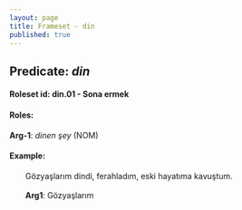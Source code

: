 ```yaml
---
layout: page
title: Frameset - din
published: true
---
```

<h2>Predicate: <i>din</i></h2>
<h4>Roleset id: din.01 - Sona ermek<br>
<h4>Roles:</h4>
<b>Arg-1</b>: <i>dinen şey</i>  (NOM) <br>
<h4>Example:</h4>
&emsp;&emsp;Gözyaşlarım dindi, ferahladım, eski hayatıma kavuştum.<br><br>
&emsp;&emsp;<b>Arg1</b>:  Gözyaşlarım<br>

